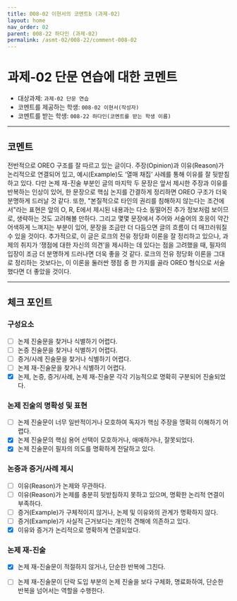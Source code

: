 ```yaml
---
title: 008-02 이현서의 코멘트b (과제-02) 
layout: home
nav_order: 02
parent: 008-22 하다인 (과제-02)
permalink: /asmt-02/008-22/comment-008-02
---
```


# 과제-02 단문 연습에 대한 코멘트

- 대상과제: `과제-02 단문 연습`
- 코멘트를 제공하는 학생: `008-02 이현서(작성자)` 
- 코멘트를 받는 학생: `008-22 하다인(코멘트를 받는 학생 이름)` 

---

## 코멘트

전반적으로 OREO 구조를 잘 따르고 있는 글이다. 주장(Opinion)과 이유(Reason)가 논리적으로 연결되어 있고, 예시(Example)도 ‘열매 채집’ 사례를 통해 이유를 잘 뒷받침하고 있다. 다만 논제 재-진술 부분인 글의 마지막 두 문장은 앞서 제시한 주장과 이유를 반복하는 인상이 있어, 한 문장으로 핵심 논지를 간결하게 정리하면 OREO 구조가 더욱 분명하게 드러날 것 같다. 또한, "본질적으로 타인의 권리를 침해하지 않는다는 조건에서"라는 표현은 앞의 O, R, E에서 제시된 내용과는 다소 동떨어진 추가 정보처럼 보이므로, 생략하는 것도 고려해볼 만하다. 그리고 몇몇 문장에서 주어와 서술어의 호응이 약간 어색하게 느껴지는 부분이 있어, 문장을 조금만 더 다듬으면 글의 흐름이 더 매끄러워질 수 있을 것이다. 추가적으로, 이 글은 로크의 전유 정당화 이론을 잘 정리하고 있으나, 과제의 취지가 ‘쟁점에 대한 자신의 의견’을 제시하는 데 있다는 점을 고려했을 때, 필자의 입장이 조금 더 분명하게 드러나면 더욱 좋을 것 같다. 로크의 전유 정당화 이론을 그대로 정리하는 것보다는, 이 이론을 둘러싼 쟁점 중 한 가지를 골라 OREO 형식으로 서술했다면 더 좋았을 것이다. 

---

## 체크 포인트

### **구성요소**
- [ ] 논제 진술문을 찾거나 식별하기 어렵다.
- [ ] 논증 진술문을 찾거나 식별하기 어렵다.
- [ ] 증거/사례 진술문을 찾거나 식별하기 어렵다.
- [ ] 논제 재-진술문을 찾거나 식별하기 어렵다.
- [x] 논제, 논증, 증거/사례, 논제 재-진술문 각각 기능적으로 명확히 구분되어 진술되었다.

### **논제 진술의 명확성 및 표현**  
- [ ] 논제 진술문이 너무 일반적이거나 모호하여 독자가 핵심 주장을 명확히 이해하기 어렵다.  
- [x] 논제 진술문의 핵심 용어 선택이 모호하거나, 애매하거나, 잘못되었다.  
- [x] 논제 진술문이 필자의 의도를 명확하게 전달하고 있다.  

### **논증과 증거/사례 제시**  
- [ ] 이유(Reason)가 논제와 무관하다.
- [ ] 이유(Reason)가 논제를 충분히 뒷받침하지 못하고 있으며, 명확한 논리적 연결이 부족하다.  
- [ ] 증거(Example)가 구체적이지 않거나, 논제 및 이유와의 관계가 명확하지 않다. 
- [ ] 증거(Example)가 사실적 근거보다는 개인적 견해에 의존하고 있다.  
- [x] 이유와 증거가 논리적으로 명확하게 연결되었다.  

### **논제 재-진술**  
- [x] 논제 재-진술문이 적절하지 않거나, 단순한 반복에 그친다.   
- [ ] 논제 재-진술문이 단락 도입 부분의 논제 진술을 보다 구체화, 명료화하여, 단순한 반복을 넘어서는 역할을 수행한다.  

